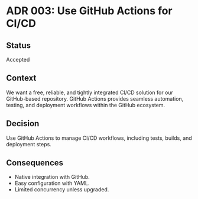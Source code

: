 # ADR 003: Use GitHub Actions for CI/CD

## Status
Accepted

## Context
We want a free, reliable, and tightly integrated CI/CD solution for our GitHub-based repository. GitHub Actions provides seamless automation, testing, and deployment workflows within the GitHub ecosystem.

## Decision
Use GitHub Actions to manage CI/CD workflows, including tests, builds, and deployment steps.

## Consequences
- Native integration with GitHub.
- Easy configuration with YAML.
- Limited concurrency unless upgraded.